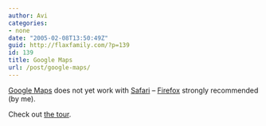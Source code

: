 ```yaml
---
author: Avi
categories:
- none
date: "2005-02-08T13:50:49Z"
guid: http://flaxfamily.com/?p=139
id: 139
title: Google Maps
url: /post/google-maps/
---
```

[Google Maps](http://maps.google.com/) does not yet work with [Safari](http://www.apple.com/safari/) &#8211; [Firefox](http://getfirefox.com/) strongly recommended (by me). 

Check out [the tour](http://www.google.com/help/maps/tour/).
